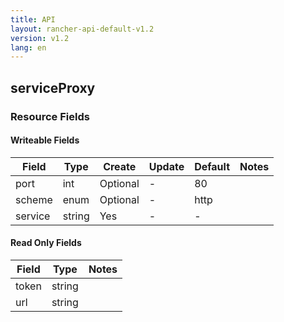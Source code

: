 ```yaml
---
title: API
layout: rancher-api-default-v1.2
version: v1.2
lang: en
---
```


## serviceProxy



### Resource Fields

#### Writeable Fields

Field | Type | Create | Update | Default | Notes
---|---|---|---|---|---
port | int | Optional | - | 80 | 
scheme | enum | Optional | - | http | 
service | string | Yes | - | - | 


#### Read Only Fields

Field | Type   | Notes
---|---|---
token | string  | 
url | string  | 


<br>

